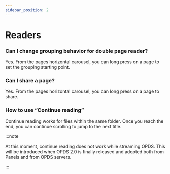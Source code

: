 ```yaml
---
sidebar_position: 2
---
```


# Readers

### Can I change grouping behavior for double page reader?

Yes. From the pages horizontal carousel, you can long press on a page to set the grouping starting point.

### Can I share a page?

Yes. From the pages horizontal carousel, you can long press on a page to share.

### How to use “Continue reading”

Continue reading works for files within the same folder. Once you reach the end, you can continue scrolling to jump to the next title.

:::note

At this moment, continue reading does not work while streaming OPDS. This will be introduced when OPDS 2.0 is finally released and adopted both from Panels and from OPDS servers.

:::

